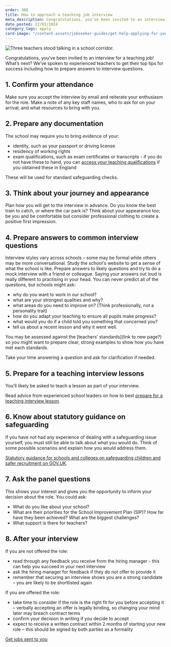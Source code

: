 ```yaml
---
order: 300
title: How to approach a teaching job interview
meta_description: Congratulations, you’ve been invited to an interview for a teaching job! What’s next? We’ve spoken to experienced teachers to get their top tips for success including how to prepare answers to interview questions.
date_posted: 22/01/2024
category_tags: apply
card-image: "/content-assets/jobseeker-guides/get-help-applying-for-your-teaching-role/how-to-approach-your-teaching-job-interview.jpg"
---
```


![Three teachers stood talking in a school corridor.](/content-assets/jobseeker-guides/get-help-applying-for-your-teaching-role/how-to-approach-your-teaching-job-interview.jpg)

Congratulations, you’ve been invited to an interview for a teaching job! What’s next? We’ve spoken to experienced teachers to get their top tips for success including how to prepare answers to interview questions.

## 1. Confirm your attendance
Make sure you accept the interview by email and reiterate your enthusiasm for the role. Make a note of any key staff names, who to ask for on your arrival, and what resources to bring with you.

## 2. Prepare any documentation
The school may require you to bring evidence of your:

* identity, such as your passport or driving license
* residency of working rights
* exam qualifications, such as exam certificates or transcripts - if you do not have these to hand, you can [access your teaching qualifications](https://www.gov.uk/guidance/access-your-teaching-qualifications) if you obtained these in England

These will be used for standard safeguarding checks.

## 3. Think about your journey and appearance
Plan how you will get to the interview in advance. Do you know the best train to catch, or where the car park is? Think about your appearance too; be you and be comfortable but consider professional clothing to create a positive first impression. 

## 4. Prepare answers to common interview questions
 Interview styles vary across schools – some may be formal while others may be more conversational. Study the school's website to get a sense of what the school is like. Prepare answers to likely questions and try to do a mock interview with a friend or colleague. Saying your answers out loud is really different to practising in your head. You can never predict all of the questions, but schools might ask:

* why do you want to work in our school?
* what are your strongest qualities and why? 
* what areas do you need to improve on? (Think professionally, not a personality trait)
* how do you adapt your teaching to ensure all pupils make progress?
* what would you do if a child told you something that concerned you?
* tell us about a recent lesson and why it went well.

You may be assessed against the [teachers’ standards](link to new page?) so you might want to prepare clear, strong examples to show how you have met each standards. 

Take your time answering a question and ask for clarification if needed. 

## 5. Prepare for a teaching interview lessons
You’ll likely be asked to teach a lesson as part of your interview. 

Read advice from experienced school leaders on how to best [prepare for a teaching interview lesson](https://teaching-vacancies.service.gov.uk/jobseeker-guides/get-help-applying-for-your-teaching-role/prepare-for-a-teaching-job-interview-lesson).

## 6. Know about statutory guidance on safeguarding
If you have not had any experience of dealing with a safeguarding issue yourself, you must still be able to talk about what you would do. Think of some possible scenarios and explain how you would address them.

[Statutory guidance for schools and colleges on safeguarding children and safer recruitment on GOV.UK](https://www.gov.uk/government/publications/keeping-children-safe-in-education--2).

## 7. Ask the panel questions
This shows your interest and gives you the opportunity to inform your decision about the role. You could ask:

* What do you like about your school?
* What are their priorities for the School Improvement Plan (SIP)? How far have they been achieved? What are the biggest challenges?
* What support is there for teachers?

## 8. After your interview
If you are not offered the role: 

* read through any feedback you receive from the hiring manager - this can help you succeed in your next interview 
* ask the hiring manager for feedback if they do not offer to provide it 
* remember that securing an interview shows you are a strong candidate – you are likely to be shortlisted again 

If you are offered the role:  

* take time to consider if the role is the right fit for you before accepting it – verbally accepting an offer is legally binding, so changing your mind later may breach contract terms 
* confirm your decision in writing if you decide to accept 
* expect to receive a written contract within 2 months of starting your new role – this should be signed by both parties as a formality 

<a href="https://teaching-vacancies.service.gov.uk/subscriptions/new" class="govuk-button">Get jobs sent to you</a>
